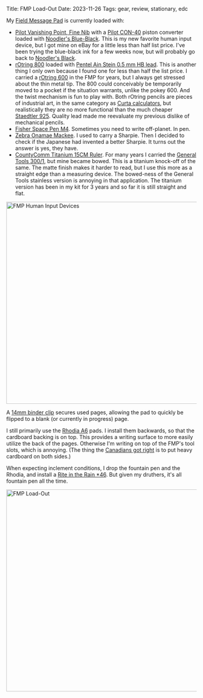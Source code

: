 Title: FMP Load-Out
Date: 2023-11-26
Tags: gear, review, stationary, edc

My [Field Message Pad](/2012/11/field-message-pad/) is currently loaded with:

* [Pilot Vanishing Point, Fine Nib](https://www.jetpens.com/Pilot-Vanishing-Point-Fountain-Pen-Black-Matte-18k-Fine-Nib/pd/7246) with a [Pilot CON-40](https://www.jetpens.com/Pilot-CON-40-Fountain-Pen-Converter/pd/16562) piston converter loaded with [Noodler's Blue-Black](https://noodlersink.com/product/19014-blue-black/). This is my new favorite human input device, but I got mine on eBay for a little less than half list price. I've been trying the blue-black ink for a few weeks now, but will probably go back to [Noodler's Black](https://noodlersink.com/product/19001-black/).
* [rOtring 800](https://www.rotring.com/pens-pencils/pencils/rotring-800/SAP_1904447.html) loaded with [Pentel Ain Stein 0.5 mm HB lead](https://www.jetpens.com/Pentel-Ain-Stein-Lead-0.5-mm-HB/pd/5935). This is another thing I only own because I found one for less than half the list price. I carried a [rOtring 600](https://www.rotring.com/pens-pencils/pencils/rotring-600/SAP_2114264.html) in the FMP for years, but I always get stressed about the thin metal tip. The 800 could conceivably be temporarily moved to a pocket if the situation warrants, unlike the pokey 600. And the twist mechanism is fun to play with. Both rOtring pencils are pieces of industrial art, in the same category as [Curta calculators](https://en.wikipedia.org/wiki/Curta), but realistically they are no more functional than the much cheaper [Staedtler 925](https://www.staedtler.com/us/en/products/pencils-and-accessories/mechanical-pencils-and-lead-holders/mars-925-mechanical-pencil-925-05bk/). Quality lead made me reevaluate my previous dislike of mechanical pencils.
* [Fisher Space Pen M4](https://www.spacepen.com/shop-space-pens/style/all-pens/m4b-matte-black-cap-o-matic-space-pen). Sometimes you need to write off-planet. In pen.
* [Zebra Onamae Mackee](https://www.jetpens.com/Zebra-Onamae-Mackee-Double-Sided-Name-Marker-Fine-Extra-Fine-Twin-Tip-Black-Ink/pd/10841). I used to carry a Sharpie. Then I decided to check if the Japanese had invented a better Sharpie. It turns out the answer is yes, they have.
* [CountyComm Titanium 15CM Ruler](https://countycomm.com/products/copy-of-original-titanium-precision-6-inch-15cm-ruler-with-decimal-chart). For many years I carried the [General Tools 300/1](https://generaltools.com/industrial-precision-6-in-flexible-steel-ruler), but mine became bowed. This is a titanium knock-off of the same. The matte finish makes it harder to read, but I use this more as a straight edge than a measuring device. The bowed-ness of the General Tools stainless version is annoying in that application. The titanium version has been in my kit for 3 years and so far it is still straight and flat.

<a href="https://www.flickr.com/photos/pigmonkey/53358963349/in/dateposted/" title="FMP Human Input Devices"><img src="https://live.staticflickr.com/65535/53358963349_e891573b80_c.jpg" width="800" height="533" alt="FMP Human Input Devices"/></a>

A [14mm binder clip](https://www.amazon.com/Officemate-Binder-Clips-Black-99010/dp/B009X9ZADQ) secures used pages, allowing the pad to quickly be flipped to a blank (or currently in progress) page.

I still primarily use the [Rhodia A6](https://rhodiapads.com/collections_spiral_A6.php) pads. I install them backwards, so that the cardboard backing is on top. This provides a writing surface to more easily utilize the back of the pages. Otherwise I'm writing on top of the FMP's tool slots, which is annoying. (The thing the [Canadians got right](https://cpgear.com/collections/canadian-fmp-covers/products/canadian-field-message-book) is to put heavy cardboard on both sides.)

When expecting inclement conditions, I drop the fountain pen and the Rhodia, and install a [Rite in the Rain *46](https://www.riteintherain.com/4x6-top-spiral-notebook). But given my druthers, it's all fountain pen all the time.

<a href="https://www.flickr.com/photos/pigmonkey/53358629161/in/dateposted/" title="FMP Load-Out"><img src="https://live.staticflickr.com/65535/53358629161_c523d68dd6_c.jpg" width="800" height="533" alt="FMP Load-Out"/></a>
